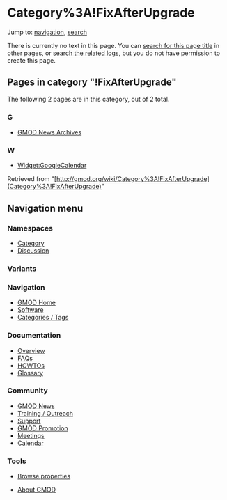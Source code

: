 



<span id="top"></span>




# <span dir="auto">Category%3A!FixAfterUpgrade</span>






Jump to: [navigation](#mw-navigation), [search](#p-search)




There is currently no text in this page. You can [search for this page
title](Special%3ASearch/!FixAfterUpgrade "Special%3ASearch/!FixAfterUpgrade")
in other pages, or <span class="plainlinks"><a
href="http://gmod.org/mediawiki/index.php?title=Special:Log&amp;page=Category%3A!FixAfterUpgrade"
class="external text" rel="nofollow">search the related logs</a></span>,
but you do not have permission to create this page.




## Pages in category "!FixAfterUpgrade"

The following 2 pages are in this category, out of 2 total.



### G

- [GMOD News Archives](GMOD_News_Archives "GMOD News Archives")

### W

- [Widget:GoogleCalendar](Widget:GoogleCalendar "Widget:GoogleCalendar")





Retrieved from
"[http://gmod.org/wiki/Category%3A!FixAfterUpgrade](Category%3A!FixAfterUpgrade)"





## Navigation menu



### Namespaces

- <span id="ca-nstab-category"><a
  href="http://gmod.org/mediawiki/index.php?title=Category%3A!FixAfterUpgrade&amp;action=edit&amp;redlink=1"
  accesskey="c" title="View the category page [c]">Category</a></span>
- <span id="ca-talk"><a
  href="http://gmod.org/mediawiki/index.php?title=Category_talk:!FixAfterUpgrade&amp;action=edit&amp;redlink=1"
  accesskey="t"
  title="Discussion about the content page [t]">Discussion</a></span>


### 

### Variants[](#)








<a href="Main_Page"
style="background-image: url(../images/GMOD-cogs.png);"
title="Visit the main page"></a>


### Navigation



- <span id="n-GMOD-Home">[GMOD Home](Main_Page)</span>
- <span id="n-Software">[Software](GMOD_Components)</span>
- <span id="n-Categories-.2F-Tags">[Categories /
  Tags](Categories)</span>




### Documentation



- <span id="n-Overview">[Overview](Overview)</span>
- <span id="n-FAQs">[FAQs](Category%3AFAQ)</span>
- <span id="n-HOWTOs">[HOWTOs](Category%3AHOWTO)</span>
- <span id="n-Glossary">[Glossary](Glossary)</span>




### Community



- <span id="n-GMOD-News">[GMOD News](GMOD_News)</span>
- <span id="n-Training-.2F-Outreach">[Training /
  Outreach](Training_and_Outreach)</span>
- <span id="n-Support">[Support](Support)</span>
- <span id="n-GMOD-Promotion">[GMOD Promotion](GMOD_Promotion)</span>
- <span id="n-Meetings">[Meetings](Meetings)</span>
- <span id="n-Calendar">[Calendar](Calendar)</span>




### Tools

- <span id="t-smwbrowselink"><a href="Special%3ABrowse/Category%3A!FixAfterUpgrade"
  rel="smw-browse">Browse properties</a></span>



- <span id="footer-places-about">[About
  GMOD](GMOD%3AAbout "GMOD%3AAbout")</span>

<!-- -->




